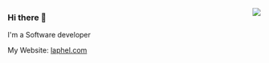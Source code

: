 
<a href="https://laphel.com/" target="_blank"><img align="right" src="https://github-readme-stats.vercel.app/api?username=turing0&show_icons=true&count_private=false&theme=tokyonight" /></a>

### Hi there 👋

<!--
**turing0/turing0** is a ✨ _special_ ✨ repository because its `README.md` (this file) appears on your GitHub profile.

Here are some ideas to get you started:

- 🔭 I’m currently working on ...
- 🌱 I’m currently learning ...
- 👯 I’m looking to collaborate on ...
- 🤔 I’m looking for help with ...
- 💬 Ask me about ...
- 📫 How to reach me: ...
- 😄 Pronouns: ...
- ⚡ Fun fact: ...
-->

I'm a Software developer

My Website: [laphel.com](https://laphel.com)
